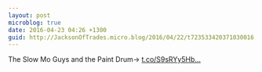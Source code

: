 ```yaml
---
layout: post
microblog: true
date: 2016-04-23 04:26 +1300
guid: http://JacksonOfTrades.micro.blog/2016/04/22/t723533420371030016.html
---
```

The Slow Mo Guys and the Paint Drum→ [t.co/S9sRYy5Hb...](https://t.co/S9sRYy5Hbt)
